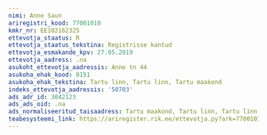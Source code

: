 ```yaml
---
nimi: Anne Saun
ariregistri_kood: 77001010
kmkr_nr: EE102162325
ettevotja_staatus: R
ettevotja_staatus_tekstina: Registrisse kantud
ettevotja_esmakande_kpv: 27.05.2019
ettevotja_aadress: .na
asukoht_ettevotja_aadressis: Anne tn 44
asukoha_ehak_kood: 8151
asukoha_ehak_tekstina: Tartu linn, Tartu linn, Tartu maakond
indeks_ettevotja_aadressis: '50703'
ads_adr_id: 3042123
ads_ads_oid: .na
ads_normaliseeritud_taisaadress: Tartu maakond, Tartu linn, Tartu linn, Anne tn 44
teabesysteemi_link: https://ariregister.rik.ee/ettevotja.py?ark=77001010&ref=rekvisiidid
---
```

